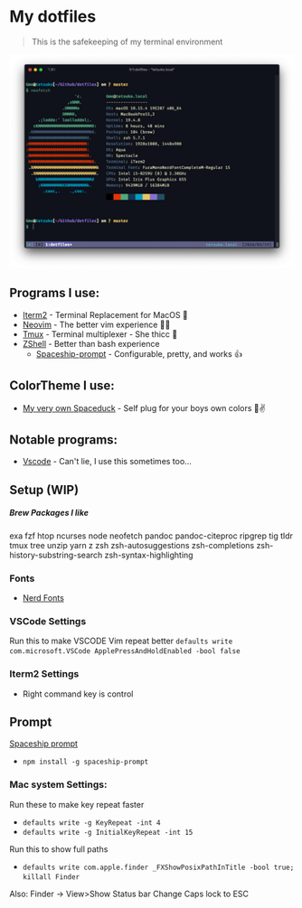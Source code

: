 # My dotfiles

> This is the safekeeping of my terminal environment

[sysinfo]: ./neofetch.png "Neofetch of my mac system"

![Neofetch information][sysinfo]

## Programs I use:

- [Iterm2](https://www.iterm2.com "Iterm's homepage") - Terminal Replacement for MacOS 💁
- [Neovim](https://neovim.io "NeoVim's Homepage") - The better vim experience 👀🔥
- [Tmux](https://github.com/tmux/tmux/wiki "Tmux's Homepage") - Terminal multiplexer - She thicc 🍑
- [ZShell](http://zsh.sourceforge.net/ "The Z shell's Homepage") - Better than bash experience
  - [Spaceship-prompt](https://github.com/denysdovhan/spaceship-prompt) - Configurable, pretty, and works 👍

## ColorTheme I use:

- [My very own Spaceduck](https://github.com/pineapplegiant/spaceduck-theme "My Personal Color scheme :3") - Self plug for your boys own colors 🦆✌️

## Notable programs:

- [Vscode](https://code.visualstudio.com "VSCode's homepage") - Can't lie, I use this sometimes too...

## Setup (WIP)


##### Brew Packages I like

exa
fzf
htop
ncurses
node
neofetch
pandoc
pandoc-citeproc
ripgrep
tig
tldr
tmux
tree
unzip
yarn
z
zsh
zsh-autosuggestions
zsh-completions
zsh-history-substring-search
zsh-syntax-highlighting

### Fonts

- [Nerd Fonts](https://github.com/ryanoasis/nerd-fonts)

### VSCode Settings

Run this to make VSCODE Vim repeat better
`defaults write com.microsoft.VSCode ApplePressAndHoldEnabled -bool false`

### Iterm2 Settings

* Right command key is control

## Prompt

[Spaceship prompt](https://github.com/denysdovhan/spaceship-prompt)
  - `npm install -g spaceship-prompt`


### Mac system Settings:

Run these to make key repeat faster

- `defaults write -g KeyRepeat -int 4`
- `defaults write -g InitialKeyRepeat -int 15`

Run this to show full paths

- `defaults write com.apple.finder _FXShowPosixPathInTitle -bool true; killall Finder`

Also: Finder -> View>Show Status bar
Change Caps lock to ESC
